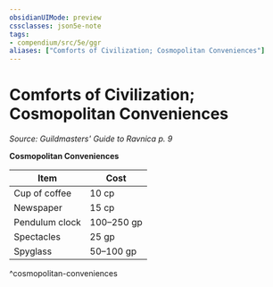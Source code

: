 ```yaml
---
obsidianUIMode: preview
cssclasses: json5e-note
tags:
- compendium/src/5e/ggr
aliases: ["Comforts of Civilization; Cosmopolitan Conveniences"]
---
```

# Comforts of Civilization; Cosmopolitan Conveniences
*Source: Guildmasters' Guide to Ravnica p. 9* 

**Cosmopolitan Conveniences**

| Item | Cost |
|------|------|
| Cup of coffee | 10 cp |
| Newspaper | 15 cp |
| Pendulum clock | 100–250 gp |
| Spectacles | 25 gp |
| Spyglass | 50–100 gp |
^cosmopolitan-conveniences